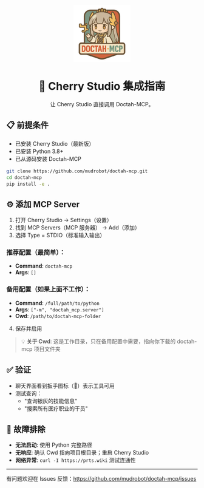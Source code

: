 <div align="center">

<img src="../../assets/images/doctah-mcp-logo.png" alt="Doctah-MCP Logo" width="150" height="150">

# 🍒 Cherry Studio 集成指南

让 Cherry Studio 直接调用 Doctah-MCP。

</div>

## 📋 前提条件

- 已安装 Cherry Studio（最新版）
- 已安装 Python 3.8+
- 已从源码安装 Doctah-MCP

```bash
git clone https://github.com/mudrobot/doctah-mcp.git
cd doctah-mcp
pip install -e .
```

## ⚙️ 添加 MCP Server

1. 打开 Cherry Studio → Settings（设置）
2. 找到 MCP Servers（MCP 服务器） → Add（添加）
3. 选择 Type = STDIO（标准输入输出）

### 推荐配置（最简单）：
- **Command**: `doctah-mcp`
- **Args**: `[]`

### 备用配置（如果上面不工作）：
- **Command**: `/full/path/to/python`
- **Args**: `["-m", "doctah_mcp.server"]`
- **Cwd**: `/path/to/doctah-mcp-folder`

4. 保存并启用

> 💡 **关于 Cwd**: 这是工作目录，只在备用配置中需要，指向你下载的 doctah-mcp 项目文件夹

## ✅ 验证

- 聊天界面看到扳手图标（🔧）表示工具可用
- 测试查询：
  - "查询银灰的技能信息"
  - "搜索所有医疗职业的干员"

## 🧯 故障排除

- **无法启动**: 使用 Python 完整路径
- **无响应**: 确认 Cwd 指向项目根目录；重启 Cherry Studio
- **网络异常**: `curl -I https://prts.wiki` 测试连通性

---

有问题欢迎在 Issues 反馈：https://github.com/mudrobot/doctah-mcp/issues 